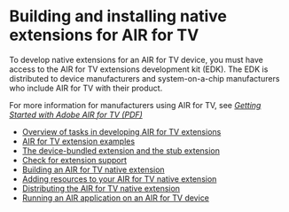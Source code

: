 # Building and installing native extensions for AIR for TV

To develop native extensions for an AIR for TV device, you must have access to
the AIR for TV extensions development kit (EDK). The EDK is distributed to
device manufacturers and system-on-a-chip manufacturers who include AIR for TV
with their product.

For more information for manufacturers using AIR for TV, see
_[Getting Started with Adobe AIR for TV (PDF)](https://web.archive.org/web/20220705161131/http://download.macromedia.com/pub/developer/devices/GettingStartedWithAdobeAIRForTV.pdf)_

- [Overview of tasks in developing AIR for TV extensions](./overview-of-tasks-in-developing-air-for-tv-extensions.md)
- [AIR for TV extension examples](./air-for-tv-extension-examples.md)
- [The device-bundled extension and the stub extension](./the-device-bundled-extension-and-the-stub-extension.md)
- [Check for extension support](./check-for-extension-support.md)
- [Building an AIR for TV native extension](./building-an-air-for-tv-native-extension.md)
- [Adding resources to your AIR for TV native extension](./adding-resources-to-your-air-for-tv-native-extension.md)
- [Distributing the AIR for TV native extension](./distributing-your-air-for-tv-native-extension.md)
- [Running an AIR application on an AIR for TV device](./running-an-air-application-on-an-air-for-tv-device.md)
